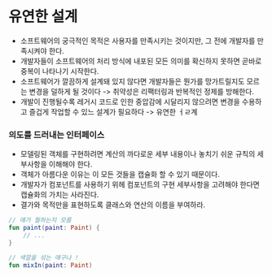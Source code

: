 # 유연한 설계
- 소프트웨어의 궁극적인 목적은 사용자를 만족시키는 것이지만, 그 전에 개발자를 만족시켜야 한다.
- 개발자들이 소프트웨어의 처리 방식에 내포된 모든 의미를 확신하지 못하면 곧바로 중복이 나타나기 시작한다.
- 소프트웨어가 깔끔하게 설계돼 있지 않다면 개발자들은 뭔가를 망가트릴지도 모르는 변경을 덜하게 될 것이다 -> 취약성은 리팩터링과 반복적인 정제를 방해한다.
- 개발이 진행될수록 레거시 코드로 인한 중압감에 시달리지 않으려면 변경을 수용하고 즐겁게 작업할 수 있느 설계가 필요하다 -> 유연한 ㅓㄹ계

### 의도를 드러내는 인터페이스
- 모델링된 객체를 구현하려면 계산의 까다로운 세부 내용이나 놓치기 쉬운 규칙의 세부사항을 이해해야 한다. 
- 객체가 아름다운 이유는 이 모든 것들을 캡슐화 할 수 있기 때문이다.
- 개발자가 컴포넌트를 사용하기 위헤 컴포넌트의 구현 세부사항을 고려해야 한다면 캡슐화의 가치는 사라진다.
- 결가와 목적만을 표현하도록 클래스와 연산의 이름을 부여하라.

```kotlin
// 얘가 뭘하는지 모름
fun paint(paint: Paint) {
    // ...
}

// 색깔을 섞는 애구나 ! 
fun mixIn(paint: Paint)
```